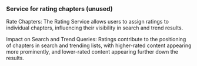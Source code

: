 ### Service for rating chapters (unused)

Rate Chapters: The Rating Service allows users to assign ratings to individual chapters, influencing their visibility in search and trend results.

Impact on Search and Trend Queries: Ratings contribute to the positioning of chapters in search and trending lists, with higher-rated content appearing more prominently, and lower-rated content appearing further down the results.
